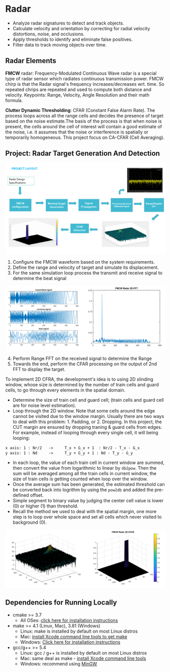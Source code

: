 # Radar

- Analyze radar signatures to detect and track objects. 
- Calculate velocity and orientation by correcting for radial velocity distortions, noise, and occlusions. 
- Apply thresholds to identify and eliminate false positives.
- Filter data to track moving objects over time.

## Radar Elements

**FMCW** radar: Frequency-Modulated Continuous Wave radar is a special type of radar sensor which radiates continuous transmission power. FMCW chirp is that the Radar signal's frequency increases/decreases wrt. time. So repeated chrips are repeated and used to compute both distance and velocity. Keypoints: Range, Velocity, Angle Resolution and their math formula.

**Clutter Dynamic Thresholding**: CFAR (Constant False Alarm Rate). The process loops across all the range cells and decides the presence of target based on the noise estimate.The basis of the process is that when noise is present, the cells around the cell of interest will contain a good estimate of the noise, i.e. it assumes that the noise or interference is spatially or temporarily homogeneous. This project focus on CA-CFAR (Cell Averaging).

## Project: Radar Target Generation And Detection
<img src="images/0.png"  />

1. Configure the FMCW waveform based on the system requirements.
2. Define the range and velocity of target and simulate its displacement.
3. For the same simulation loop process the transmit and receive signal to determine the beat signal

<img src="images/3.png"  />

4. Perform Range FFT on the received signal to determine the Range
5. Towards the end, perform the CFAR processing on the output of 2nd FFT to display the target.

To implement 2D CFRA, the development's idea is to using 2D slinding window, whose size is determined by the number of train cells and guard cells, to go through every elements in the spatial domain.

- Determine the size of train cell and guard cell; (train cells and guard cell are for noise level estimation).
- Loop through the 2D window. Note that some cells around the edge cannot be visited due to the window margin. Usually there are two ways to deal with this problem: 1. Padding, or 2. Dropping. In this project, the CUT margin are ensured by dropping traning & guard cells from edges. For example, instead of looping through every single cell, it will being looping:
```
x axis: 1 : Nr/2   ->     T_x + G_x + 1  : Nr/2 - T_x - G_x 
y axis: 1 : Nd     ->     T_y + G_y + 1 : Nd - T_y - G_y
```
- In each loop, the value of each train cell in current window are summed, then convert the value from logarithmic to linear by `db2pow`. Then the sum will be averaged among all the train cells in current window, the size of train cells is getting counted when loop over the window.
- Once the average sum has been generated, the estimated threshold can be converted back into logrithm by using the `pow2db` and added the pre-defined offset.
- Simple segment to binary value by judging the center cell value is lower (0) or higher (1) than threshold.
- Recall the method we used to deal with the spatial margin, one more step is to loop over whole space and set all cells which never visited to background (0).

<img src="images/2.png" />




## Dependencies for Running Locally
* cmake >= 3.7
  * All OSes: [click here for installation instructions](https://cmake.org/install/)
* make >= 4.1 (Linux, Mac), 3.81 (Windows)
  * Linux: make is installed by default on most Linux distros
  * Mac: [install Xcode command line tools to get make](https://developer.apple.com/xcode/features/)
  * Windows: [Click here for installation instructions](http://gnuwin32.sourceforge.net/packages/make.htm)
* gcc/g++ >= 5.4
  * Linux: gcc / g++ is installed by default on most Linux distros
  * Mac: same deal as make - [install Xcode command line tools](https://developer.apple.com/xcode/features/)
  * Windows: recommend using [MinGW](http://www.mingw.org/)
